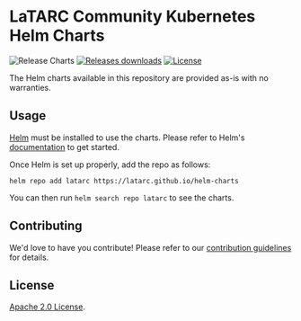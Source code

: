 # LaTARC Community Kubernetes Helm Charts

![Release Charts](https://github.com/latarc/helm-charts/actions/workflows/release.yaml/badge.svg?branch=main)  [![Releases downloads](https://img.shields.io/github/downloads/latarc/helm-charts/total.svg)](https://github.com/latarc/helm-charts/releases) [![License](https://img.shields.io/badge/License-Apache%202.0-blue.svg)](https://opensource.org/licenses/Apache-2.0)

The Helm charts available in this repository are provided as-is with no warranties.

## Usage

[Helm](https://helm.sh) must be installed to use the charts.
Please refer to Helm's [documentation](https://helm.sh/docs/) to get started.

Once Helm is set up properly, add the repo as follows:

```console
helm repo add latarc https://latarc.github.io/helm-charts
```

You can then run `helm search repo latarc` to see the charts.

## Contributing

We'd love to have you contribute! Please refer to our [contribution guidelines](https://github.com/latarc/helm-charts/blob/main/CONTRIBUTING.md) for details.

## License

[Apache 2.0 License](https://github.com/latarc/helm-charts/blob/main/LICENSE).